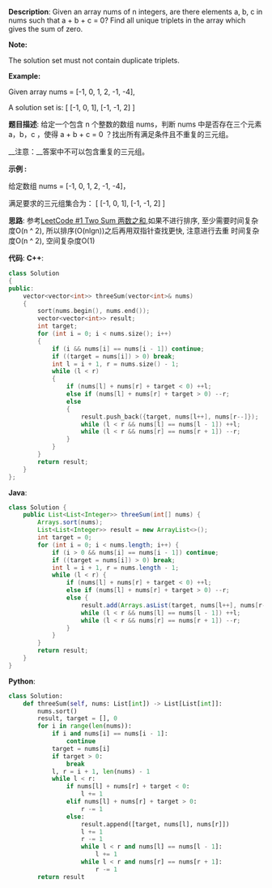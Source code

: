__Description__:
Given an array nums of n integers, are there elements a, b, c in nums such that a + b + c = 0? Find all unique triplets in the array which gives the sum of zero.

__Note:__

The solution set must not contain duplicate triplets.

__Example:__

Given array nums = [-1, 0, 1, 2, -1, -4],

A solution set is:
[
  [-1, 0, 1],
  [-1, -1, 2]
]

__题目描述__:
给定一个包含 n 个整数的数组 nums，判断 nums 中是否存在三个元素 a，b，c ，使得 a + b + c = 0 ？找出所有满足条件且不重复的三元组。

__注意：__答案中不可以包含重复的三元组。

__示例 :__

给定数组 nums = [-1, 0, 1, 2, -1, -4]，

满足要求的三元组集合为：
[
  [-1, 0, 1],
  [-1, -1, 2]
]

__思路__:
参考[LeetCode #1 Two Sum 两数之和](https://www.jianshu.com/p/09dbccebd6bf),如果不进行排序, 至少需要时间复杂度O(n ^ 2), 所以排序(O(nlgn))之后再用双指针查找更快, 注意进行去重
时间复杂度O(n ^ 2), 空间复杂度O(1)

__代码__:
__C++__:
```C++
class Solution 
{
public:
    vector<vector<int>> threeSum(vector<int>& nums) 
    {
        sort(nums.begin(), nums.end());
        vector<vector<int>> result;
        int target;
        for (int i = 0; i < nums.size(); i++)
        {
            if (i && nums[i] == nums[i - 1]) continue;
            if ((target = nums[i]) > 0) break;
            int l = i + 1, r = nums.size() - 1;
            while (l < r)
            {
                if (nums[l] + nums[r] + target < 0) ++l;
                else if (nums[l] + nums[r] + target > 0) --r;
                else
                {
                    result.push_back({target, nums[l++], nums[r--]});
                    while (l < r && nums[l] == nums[l - 1]) ++l;
                    while (l < r && nums[r] == nums[r + 1]) --r;
                }
            }
        }
        return result;
    }
};
```

__Java__:
```Java
class Solution {
    public List<List<Integer>> threeSum(int[] nums) {
        Arrays.sort(nums);
        List<List<Integer>> result = new ArrayList<>();
        int target = 0;
        for (int i = 0; i < nums.length; i++) {
            if (i > 0 && nums[i] == nums[i - 1]) continue;
            if ((target = nums[i]) > 0) break;
            int l = i + 1, r = nums.length - 1;
            while (l < r) {
                if (nums[l] + nums[r] + target < 0) ++l;
                else if (nums[l] + nums[r] + target > 0) --r;
                else {
                    result.add(Arrays.asList(target, nums[l++], nums[r--]));
                    while (l < r && nums[l] == nums[l - 1]) ++l;
                    while (l < r && nums[r] == nums[r + 1]) --r;
                }
            }
        }
        return result;
    }
}
```

__Python__:
```Python
class Solution:
    def threeSum(self, nums: List[int]) -> List[List[int]]:
        nums.sort()
        result, target = [], 0
        for i in range(len(nums)):
            if i and nums[i] == nums[i - 1]:
                continue
            target = nums[i]
            if target > 0:
                break
            l, r = i + 1, len(nums) - 1
            while l < r:
                if nums[l] + nums[r] + target < 0:
                    l += 1
                elif nums[l] + nums[r] + target > 0:
                    r -= 1
                else:
                    result.append([target, nums[l], nums[r]])
                    l += 1
                    r -= 1
                    while l < r and nums[l] == nums[l - 1]:
                        l += 1
                    while l < r and nums[r] == nums[r + 1]:
                        r -= 1
        return result
```